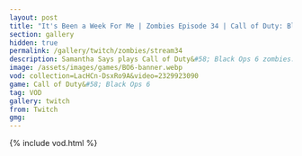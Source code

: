 ```yaml
---
layout: post
title: "It's Been a Week For Me | Zombies Episode 34 | Call of Duty: Black Ops 6"
section: gallery
hidden: true
permalink: /gallery/twitch/zombies/stream34
description: Samantha Says plays Call of Duty&#58; Black Ops 6 zombies. Episode 34.
image: /assets/images/games/BO6-banner.webp
vod: collection=LacHCn-DsxRo9A&video=2329923090
game: Call of Duty&#58; Black Ops 6
tag: VOD
gallery: twitch
from: Twitch
gmg:
---
```

{% include vod.html %}